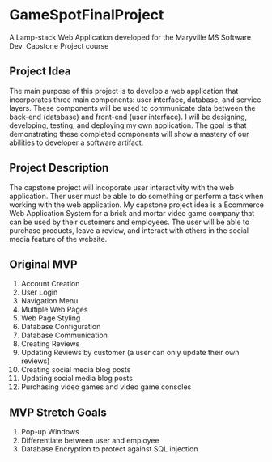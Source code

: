 # GameSpotFinalProject
A Lamp-stack Web Application developed for the Maryville MS Software Dev. Capstone Project course

## Project Idea 
The main purpose of this project is to develop a web application that incorporates three main components: user interface, database, and service layers. These components will be used to communicate data between the back-end (database) and front-end (user interface). I will be designing, developing, testing, and deploying my own application. The goal is that demonstrating these completed components will show a mastery of our abilities to developer a software artifact.

## Project Description 
The capstone project will incoporate user interactivity with the web application. Ther user must be able to do something or perform a task when working with the web application. My capstone project idea is a Ecommerce Web Application System for a brick and mortar video game company that can be used by their customers and employees. The user will be able to purchase products, leave a review, and interact with others in the social media feature of the website.

## Original MVP
1. Account Creation
2. User Login
3. Navigation Menu
4. Multiple Web Pages
5. Web Page Styling
6. Database Configuration
7. Database Communication
9. Creating Reviews
10. Updating Reviews by customer (a user can only update their own reviews)
11. Creating social media blog posts
12. Updating social media blog posts
13. Purchasing video games and video game consoles

## MVP Stretch Goals
1. Pop-up Windows
2. Differentiate between user and employee
3. Database Encryption to protect against SQL injection
